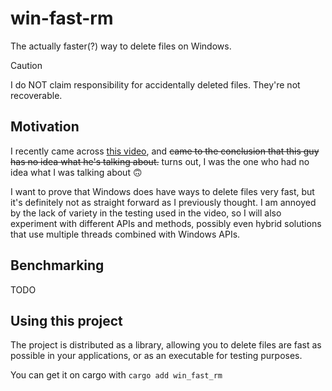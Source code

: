 # win-fast-rm

The actually faster(?) way to delete files on Windows.

> [!CAUTION]
> I do NOT claim responsibility for accidentally deleted files. They're not recoverable.

## Motivation

I recently came across [this video](https://youtu.be/CzgzED0VR5A), and ~~came to the conclusion that this guy has no idea what he's talking about.~~ turns out, I was the one who had no idea what I was talking about 🙃

I want to prove that Windows does have ways to delete files very fast, but it's definitely not as straight forward as I previously thought.
I am annoyed by the lack of variety in the testing used in the video, so I will also experiment with different APIs and methods, possibly even hybrid solutions that use multiple threads combined with Windows APIs.

## Benchmarking

TODO

## Using this project

The project is distributed as a library, allowing you to delete files are fast as possible in your applications, or as an executable for testing purposes.

You can get it on cargo with `cargo add win_fast_rm`

